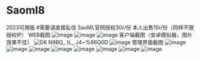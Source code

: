 # Saoml8
2023可用版
#需要请直接私信
SaoML官网授权30r/份
本人出售10r/份（同样不限授权IP）
WEB截图
![image](https://github.com/982074664/Saoml8/assets/104291510/edac1e8f-87bb-400b-a485-e5b19833f19c)
![image](https://github.com/982074664/Saoml8/assets/104291510/b0062c00-766a-4a1a-8ab0-0231858089cb)
![image](https://github.com/982074664/Saoml8/assets/104291510/e88f4598-6a75-4f52-b350-4dafa2e72e38)
客户端截图（安卓模拟器，图片效果不佳）
![D6 N9BQ_ }L_ J4~%66Q0D](https://github.com/982074664/Saoml8/assets/104291510/ef1ac3db-963f-4fb7-be7c-030c2cf5f8dd)
![image](https://github.com/982074664/Saoml8/assets/104291510/6f0b7e48-3811-4bba-9315-3b52a588d97a)
管理界面截图
![image](https://github.com/982074664/Saoml8/assets/104291510/a0fbee1d-f556-4872-aa77-13caaec3b844)
![image](https://github.com/982074664/Saoml8/assets/104291510/7864b528-b944-4552-8ae4-05e1f7969005)
![image](https://github.com/982074664/Saoml8/assets/104291510/8c4f9096-15c3-4be6-a788-66c782fd118e)
![image](https://github.com/982074664/Saoml8/assets/104291510/dbf943ec-989d-427c-99ee-db8498bc5e32)
![image](https://github.com/982074664/Saoml8/assets/104291510/e7d11a81-e9f4-43b8-a754-f052b954d460)
![image](https://github.com/982074664/Saoml8/assets/104291510/37217067-9d9b-49f0-86e5-2da0dbc0f054)
![image](https://github.com/982074664/Saoml8/assets/104291510/1d6d1905-65c7-4396-a588-6813e6ba7023)
![image](https://github.com/982074664/Saoml8/assets/104291510/bd009853-4c1f-45b2-9fec-e5b5997d045f)
